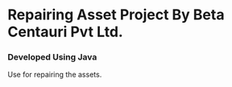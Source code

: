 # Repairing Asset Project By Beta Centauri Pvt Ltd.

### Developed Using Java

Use for repairing the assets.


